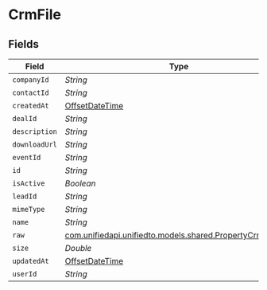 # CrmFile


## Fields

| Field                                                                                                  | Type                                                                                                   | Required                                                                                               | Description                                                                                            |
| ------------------------------------------------------------------------------------------------------ | ------------------------------------------------------------------------------------------------------ | ------------------------------------------------------------------------------------------------------ | ------------------------------------------------------------------------------------------------------ |
| `companyId`                                                                                            | *String*                                                                                               | :heavy_minus_sign:                                                                                     | N/A                                                                                                    |
| `contactId`                                                                                            | *String*                                                                                               | :heavy_minus_sign:                                                                                     | N/A                                                                                                    |
| `createdAt`                                                                                            | [OffsetDateTime](https://docs.oracle.com/javase/8/docs/api/java/time/OffsetDateTime.html)              | :heavy_minus_sign:                                                                                     | N/A                                                                                                    |
| `dealId`                                                                                               | *String*                                                                                               | :heavy_minus_sign:                                                                                     | N/A                                                                                                    |
| `description`                                                                                          | *String*                                                                                               | :heavy_minus_sign:                                                                                     | N/A                                                                                                    |
| `downloadUrl`                                                                                          | *String*                                                                                               | :heavy_minus_sign:                                                                                     | N/A                                                                                                    |
| `eventId`                                                                                              | *String*                                                                                               | :heavy_minus_sign:                                                                                     | N/A                                                                                                    |
| `id`                                                                                                   | *String*                                                                                               | :heavy_minus_sign:                                                                                     | N/A                                                                                                    |
| `isActive`                                                                                             | *Boolean*                                                                                              | :heavy_minus_sign:                                                                                     | N/A                                                                                                    |
| `leadId`                                                                                               | *String*                                                                                               | :heavy_minus_sign:                                                                                     | N/A                                                                                                    |
| `mimeType`                                                                                             | *String*                                                                                               | :heavy_minus_sign:                                                                                     | N/A                                                                                                    |
| `name`                                                                                                 | *String*                                                                                               | :heavy_minus_sign:                                                                                     | N/A                                                                                                    |
| `raw`                                                                                                  | [com.unifiedapi.unifiedto.models.shared.PropertyCrmFileRaw](../../models/shared/PropertyCrmFileRaw.md) | :heavy_minus_sign:                                                                                     | N/A                                                                                                    |
| `size`                                                                                                 | *Double*                                                                                               | :heavy_minus_sign:                                                                                     | N/A                                                                                                    |
| `updatedAt`                                                                                            | [OffsetDateTime](https://docs.oracle.com/javase/8/docs/api/java/time/OffsetDateTime.html)              | :heavy_minus_sign:                                                                                     | N/A                                                                                                    |
| `userId`                                                                                               | *String*                                                                                               | :heavy_minus_sign:                                                                                     | N/A                                                                                                    |